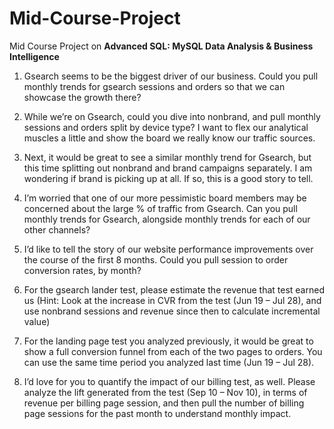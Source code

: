 # Mid-Course-Project
Mid Course Project on **Advanced SQL: MySQL Data Analysis &amp; Business Intelligence**

1. Gsearch seems to be the biggest driver of our business. Could you pull monthly trends for gsearch sessions 
and orders so that we can showcase the growth there?

2. While we’re on Gsearch, could you dive into nonbrand, and pull monthly sessions and orders split by device type? I want to flex our analytical muscles a little and show the board we really know our traffic sources. 

3. Next, it would be great to see a similar monthly trend for Gsearch, but this time splitting out nonbrand and 
brand campaigns separately. I am wondering if brand is picking up at all. If so, this is a good story to tell.

4. I’m worried that one of our more pessimistic board members may be concerned about the large % of traffic from Gsearch. Can you pull monthly trends for Gsearch, alongside monthly trends for each of our other channels?

5. I’d like to tell the story of our website performance improvements over the course of the first 8 months. Could you pull session to order conversion rates, by month?

6. For the gsearch lander test, please estimate the revenue that test earned us (Hint: Look at the increase in CVR from the test (Jun 19 – Jul 28), and use nonbrand sessions and revenue since then to calculate incremental value)

7. For the landing page test you analyzed previously, it would be great to show a full conversion funnel from each of the two pages to orders. You can use the same time period you analyzed last time (Jun 19 – Jul 28). 

8. I’d love for you to quantify the impact of our billing test, as well. Please analyze the lift generated from the test (Sep 10 – Nov 10), in terms of revenue per billing page session, and then pull the number of billing page sessions for the past month to understand monthly impact.
